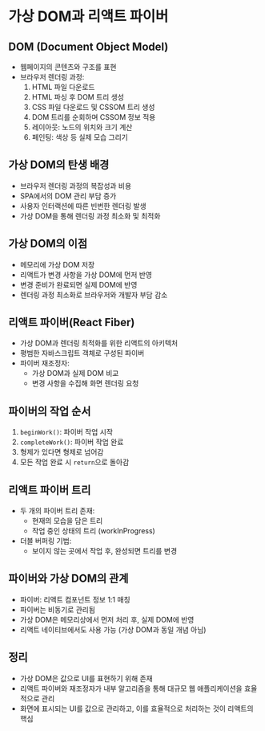# 가상 DOM과 리액트 파이버

## DOM (Document Object Model)

- 웹페이지의 콘텐츠와 구조를 표현
- 브라우저 렌더링 과정:
  1. HTML 파일 다운로드
  2. HTML 파싱 후 DOM 트리 생성
  3. CSS 파일 다운로드 및 CSSOM 트리 생성
  4. DOM 트리를 순회하며 CSSOM 정보 적용
  5. 레이아웃: 노드의 위치와 크기 계산
  6. 페인팅: 색상 등 실제 모습 그리기

## 가상 DOM의 탄생 배경

- 브라우저 렌더링 과정의 복잡성과 비용
- SPA에서의 DOM 관리 부담 증가
- 사용자 인터랙션에 따른 빈번한 렌더링 발생
- 가상 DOM을 통해 렌더링 과정 최소화 및 최적화

## 가상 DOM의 이점

- 메모리에 가상 DOM 저장
- 리액트가 변경 사항을 가상 DOM에 먼저 반영
- 변경 준비가 완료되면 실제 DOM에 반영
- 렌더링 과정 최소화로 브라우저와 개발자 부담 감소

## 리액트 파이버(React Fiber)

- 가상 DOM과 렌더링 최적화를 위한 리액트의 아키텍처
- 평범한 자바스크립트 객체로 구성된 파이버
- 파이버 재조정자:
  - 가상 DOM과 실제 DOM 비교
  - 변경 사항을 수집해 화면 렌더링 요청

## 파이버의 작업 순서

1. `beginWork()`: 파이버 작업 시작
2. `completeWork()`: 파이버 작업 완료
3. 형제가 있다면 형제로 넘어감
4. 모든 작업 완료 시 `return`으로 돌아감

## 리액트 파이버 트리

- 두 개의 파이버 트리 존재:
  - 현재의 모습을 담은 트리
  - 작업 중인 상태의 트리 (workInProgress)
- 더블 버퍼링 기법:
  - 보이지 않는 곳에서 작업 후, 완성되면 트리를 변경

## 파이버와 가상 DOM의 관계

- 파이버: 리액트 컴포넌트 정보 1:1 매칭
- 파이버는 비동기로 관리됨
- 가상 DOM은 메모리상에서 먼저 처리 후, 실제 DOM에 반영
- 리액트 네이티브에서도 사용 가능 (가상 DOM과 동일 개념 아님)

## 정리

- 가상 DOM은 값으로 UI를 표현하기 위해 존재
- 리액트 파이버와 재조정자가 내부 알고리즘을 통해 대규모 웹 애플리케이션을 효율적으로 관리
- 화면에 표시되는 UI를 값으로 관리하고, 이를 효율적으로 처리하는 것이 리액트의 핵심
